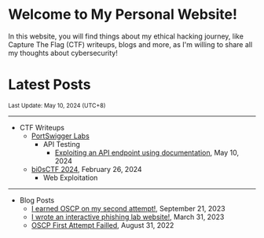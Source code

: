 # Welcome to My Personal Website!

In this website, you will find things about my ethical hacking journey, like Capture The Flag (CTF) writeups, blogs and more, as I'm willing to share all my thoughts about cybersecurity!

# Latest Posts

<span class="page_information"><small>Last Update: May 10, 2024 (UTC+8)</small></span>

* * *
- CTF Writeups
    - [PortSwigger Labs](https://siunam321.github.io/ctf/#portswigger-labs)
        - API Testing
            - [Exploiting an API endpoint using documentation](https://siunam321.github.io/ctf/portswigger-labs/api-testing/api-1), May 10, 2024
    - [bi0sCTF 2024](https://siunam321.github.io/ctf/bi0sCTF-2024/), February 26, 2024
        - Web Exploitation

* * *
- Blog Posts
    - [I earned OSCP on my second attempt!](https://siunam321.github.io/blog/2023-09-21-I-earned-OSCP-on-my-second-attempt), September 21, 2023
    - [I wrote an interactive phishing lab website!](https://siunam321.github.io/blog/2023-03-31-I-wrote-an-interactive-phishing-lab-website), March 31, 2023
    - [OSCP First Attempt Failled](https://siunam321.github.io/blog/2022-08-31-OSCP-First-Attempt-Failled), August 31, 2022